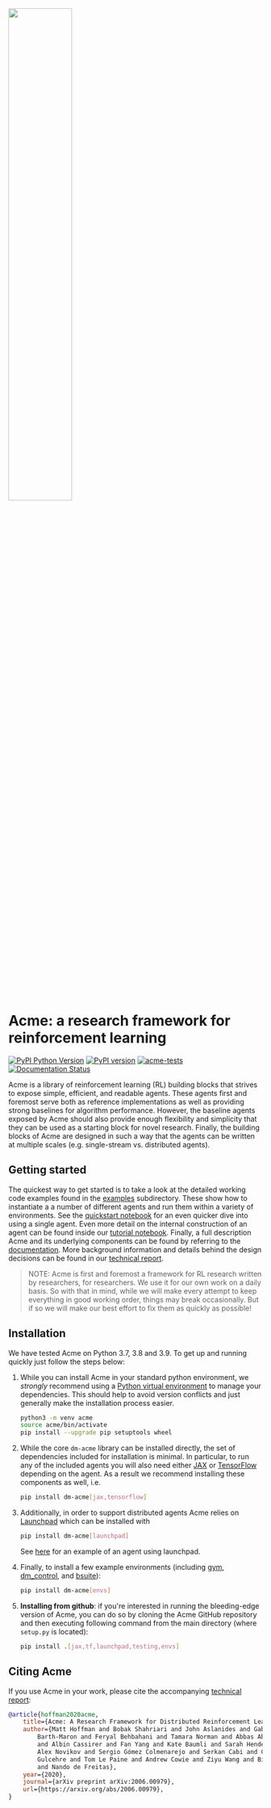 <img src="docs/imgs/acme.png" width="50%">

# Acme: a research framework for reinforcement learning 

[![PyPI Python Version][pypi-versions-badge]][pypi]
[![PyPI version][pypi-badge]][pypi]
[![acme-tests][tests-badge]][tests]
[![Documentation Status][rtd-badge]][documentation]

[pypi-versions-badge]: https://img.shields.io/pypi/pyversions/dm-acme
[pypi-badge]: https://badge.fury.io/py/dm-acme.svg
[pypi]: https://pypi.org/project/dm-acme/
[tests-badge]: https://github.com/deepmind/acme/workflows/acme-tests/badge.svg
[tests]: https://github.com/deepmind/acme/actions/workflows/ci.yml
[rtd-badge]: https://readthedocs.org/projects/dm-acme/badge/?version=latest

Acme is a library of reinforcement learning (RL) building blocks that strives to
expose simple, efficient, and readable agents. These agents first and foremost
serve both as reference implementations as well as providing strong baselines
for algorithm performance. However, the baseline agents exposed by Acme should
also provide enough flexibility and simplicity that they can be used as a
starting block for novel research. Finally, the building blocks of Acme are
designed in such a way that the agents can be written at multiple scales (e.g.
single-stream vs. distributed agents).

## Getting started

The quickest way to get started is to take a look at the detailed working code
examples found in the [examples] subdirectory. These show how to instantiate a a
number of different agents and run them within a variety of environments. See
the [quickstart notebook][Quickstart] for an even quicker dive into using a
single agent. Even more detail on the internal construction of an agent can be
found inside our [tutorial notebook][Tutorial]. Finally, a full description Acme
and its underlying components can be found by referring to the [documentation].
More background information and details behind the design decisions can be found
in our [technical report][Paper].

> NOTE: Acme is first and foremost a framework for RL research written by
> researchers, for researchers. We use it for our own work on a daily basis. So
> with that in mind, while we will make every attempt to keep everything in good
> working order, things may break occasionally. But if so we will make our best
> effort to fix them as quickly as possible!

[examples]: examples/
[tutorial]: https://github.com/deepmind/acme/blob/master/examples/tutorial.ipynb
[quickstart]: https://github.com/deepmind/acme/blob/master/examples/quickstart.ipynb
[documentation]: https://dm-acme.readthedocs.io/
[paper]: https://arxiv.org/abs/2006.00979

## Installation

We have tested Acme on Python 3.7, 3.8 and 3.9. To get up and running quickly just
follow the steps below:

1.  While you can install Acme in your standard python environment, we
    *strongly* recommend using a
    [Python virtual environment](https://docs.python.org/3/tutorial/venv.html)
    to manage your dependencies. This should help to avoid version conflicts and
    just generally make the installation process easier.

    ```bash
    python3 -m venv acme
    source acme/bin/activate
    pip install --upgrade pip setuptools wheel
    ```

1.  While the core `dm-acme` library can be installed directly, the set of
    dependencies included for installation is minimal. In particular, to run any
    of the included agents you will also need either [JAX] or [TensorFlow]
    depending on the agent. As a result we recommend installing these components
    as well, i.e.

    ```bash
    pip install dm-acme[jax,tensorflow]
    ```

1.  Additionally, in order to support distributed agents Acme relies on
    [Launchpad] which can be installed with

    ```bash
    pip install dm-acme[launchpad]
    ```

    See
    [here](https://github.com/deepmind/acme/blob/master/examples/control/lp_d4pg.py)
    for an example of an agent using launchpad.

1.  Finally, to install a few example environments (including [gym],
    [dm_control], and [bsuite]):

    ```bash
    pip install dm-acme[envs]
    ```

1.  **Installing from github**: if you're interested in running the
    bleeding-edge version of Acme, you can do so by cloning the Acme GitHub
    repository and then executing following command from the main directory
    (where `setup.py` is located):

    ```bash
    pip install .[jax,tf,launchpad,testing,envs]
    ```

## Citing Acme

If you use Acme in your work, please cite the accompanying
[technical report][paper]:

```bibtex
@article{hoffman2020acme,
    title={Acme: A Research Framework for Distributed Reinforcement Learning},
    author={Matt Hoffman and Bobak Shahriari and John Aslanides and Gabriel
        Barth-Maron and Feryal Behbahani and Tamara Norman and Abbas Abdolmaleki
        and Albin Cassirer and Fan Yang and Kate Baumli and Sarah Henderson and
        Alex Novikov and Sergio Gómez Colmenarejo and Serkan Cabi and Caglar
        Gulcehre and Tom Le Paine and Andrew Cowie and Ziyu Wang and Bilal Piot
        and Nando de Freitas},
    year={2020},
    journal={arXiv preprint arXiv:2006.00979},
    url={https://arxiv.org/abs/2006.00979},
}
```

[JAX]: https://github.com/google/jax
[TensorFlow]: https://tensorflow.org
[gym]: https://github.com/openai/gym
[dm_control]: https://github.com/deepmind/dm_env
[dm_env]: https://github.com/deepmind/dm_env
[bsuite]: https://github.com/deepmind/bsuite
[Launchpad]: https://github.com/deepmind/launchpad
